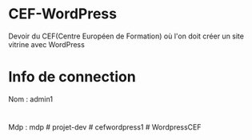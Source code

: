 # CEF-WordPress
Devoir du CEF(Centre Européen de Formation) où l'on doit créer un site vitrine avec WordPress


# Info de connection
Nom : admin1 
#
Mdp : mdp
#   p r o j e t - d e v  
 #   c e f w o r d p r e s s 1  
 #   W o r d p r e s s C E F  
 